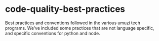 # code-quality-best-practices

Best practices and conventions followed in the various umuzi tech programs. We've included some practices that are not language specific, and specific conventions for python and node.
